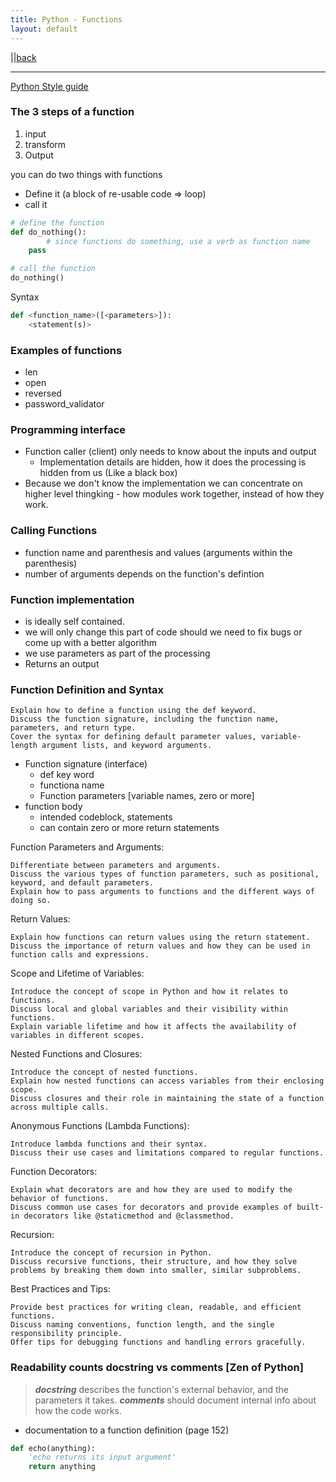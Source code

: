 ```yaml
---
title: Python - Functions 
layout: default
---
```


||[back](./index.html)

---

[Python Style guide](https://peps.python.org/pep-0008/)

### The 3 steps of a function

1. input
2. transform
3. Output

you can do two things with functions

* Define it (a block of re-usable code => loop)
* call it

```python
# define the function
def do_nothing():
        # since functions do something, use a verb as function name
    pass

# call the function
do_nothing()
```

Syntax

```python
def <function_name>([<parameters>]):
    <statement(s)>
```

### Examples of functions

* len
* open
* reversed
* password_validator

### Programming interface

* Function caller (client) only needs to know about the inputs and output
  * Implementation details are hidden, how it does the processing is hidden from us (Like a black box)
* Because we don't know the implementation we can concentrate on higher level thingking - how modules work together, instead of how they work.

### Calling Functions

* function name and parenthesis and values (arguments within the parenthesis)
* number of arguments depends on the function's defintion

### Function implementation

* is ideally self contained.
* we will only change this part of code should we need to fix bugs or come up with a better algorithm
* we use parameters as part of the processing
* Returns an output

### Function Definition and Syntax

    Explain how to define a function using the def keyword.
    Discuss the function signature, including the function name, parameters, and return type.
    Cover the syntax for defining default parameter values, variable-length argument lists, and keyword arguments.

* Function signature (interface)
  * def key word
  * functiona name
  * Function parameters [variable names, zero or more]
* function body
  * intended codeblock, statements
  * can contain zero or more return statements

Function Parameters and Arguments:

    Differentiate between parameters and arguments.
    Discuss the various types of function parameters, such as positional, keyword, and default parameters.
    Explain how to pass arguments to functions and the different ways of doing so.

Return Values:

    Explain how functions can return values using the return statement.
    Discuss the importance of return values and how they can be used in function calls and expressions.

Scope and Lifetime of Variables:

    Introduce the concept of scope in Python and how it relates to functions.
    Discuss local and global variables and their visibility within functions.
    Explain variable lifetime and how it affects the availability of variables in different scopes.

Nested Functions and Closures:

    Introduce the concept of nested functions.
    Explain how nested functions can access variables from their enclosing scope.
    Discuss closures and their role in maintaining the state of a function across multiple calls.

Anonymous Functions (Lambda Functions):

    Introduce lambda functions and their syntax.
    Discuss their use cases and limitations compared to regular functions.

Function Decorators:

    Explain what decorators are and how they are used to modify the behavior of functions.
    Discuss common use cases for decorators and provide examples of built-in decorators like @staticmethod and @classmethod.

Recursion:

    Introduce the concept of recursion in Python.
    Discuss recursive functions, their structure, and how they solve problems by breaking them down into smaller, similar subproblems.

Best Practices and Tips:

    Provide best practices for writing clean, readable, and efficient functions.
    Discuss naming conventions, function length, and the single responsibility principle.
    Offer tips for debugging functions and handling errors gracefully.


### Readability counts docstring vs comments [Zen of Python]

> ***docstring*** describes the function's external behavior, and the parameters it takes.
> ***comments*** should document internal info about how the code works. 

* documentation to a function definition (page 152)

```python
def echo(anything):
    'echo returns its input argument'
    return anything
```
